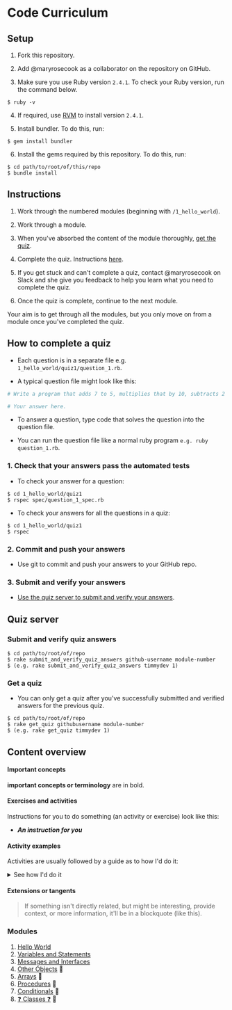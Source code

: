 # Code Curriculum

## Setup

1. Fork this repository.

2. Add @maryrosecook as a collaborator on the repository on GitHub.

3. Make sure you use Ruby version `2.4.1`.  To check your Ruby version, run the command below.

```
$ ruby -v
```

4. If required, use [RVM](https://rvm.io/) to install version `2.4.1`.

5. Install bundler.  To do this, run:

```
$ gem install bundler
```

6. Install the gems required by this repository. To do this, run:

```
$ cd path/to/root/of/this/repo
$ bundle install
```

## Instructions

1. Work through the numbered modules (beginning with `/1_hello_world`).

2. Work through a module.

3. When you've absorbed the content of the module thoroughly, [get the quiz](#get-a-quiz).

4. Complete the quiz.  Instructions [here](#completing-a-quiz).

5. If you get stuck and can't complete a quiz, contact @maryrosecook on Slack and she give you feedback to help you learn what you need to complete the quiz.

6. Once the quiz is complete, continue to the next module.

Your aim is to get through all the modules, but you only move on from a module once you've completed the quiz.

## How to complete a quiz

* Each question is in a separate file e.g. `1_hello_world/quiz1/question_1.rb`.

* A typical question file might look like this:

```ruby
# Write a program that adds 7 to 5, multiplies that by 10, subtracts 2 from all that, divides all that by 4, adds 1,000,000 to all that and `puts`es the result.

# Your answer here.
```

* To answer a question, type code that solves the question into the question file.

* You can run the question file like a normal ruby program `e.g. ruby question_1.rb`.

### 1. Check that your answers pass the automated tests

* To check your answer for a question:

```
$ cd 1_hello_world/quiz1
$ rspec spec/question_1_spec.rb
```

* To check your answers for all the questions in a quiz:

```
$ cd 1_hello_world/quiz1
$ rspec
```

### 2. Commit and push your answers

* Use git to commit and push your answers to your GitHub repo.

### 3. Submit and verify your answers

* [Use the quiz server to submit and verify your answers](#submit-and-verify-quiz-answers).

## Quiz server

### Submit and verify quiz answers

```
$ cd path/to/root/of/repo
$ rake submit_and_verify_quiz_answers github-username module-number
$ (e.g. rake submit_and_verify_quiz_answers timmydev 1)
```

### Get a quiz

* You can only get a quiz after you've successfully submitted and verified answers for the previous quiz.

```
$ cd path/to/root/of/repo
$ rake get_quiz githubusername module-number
$ (e.g. rake get_quiz timmydev 1)
```

## Content overview

#### Important concepts
**important concepts or terminology** are in bold.

#### Exercises and activities
Instructions for you to do something (an activity or exercise) look like this:

* _**An instruction for you**_

#### Activity examples
Activities are usually followed by a guide as to how I'd do it:

<details>
  <summary>See how I'd do it</summary>
  <p>

```
There's usually some code to execute in here. You can't generally copy-paste it though.
```
  </p>
</details>
<p></p>

#### Extensions or tangents

> If something isn't directly related, but might be interesting, provide context, or more information, it'll be in a blockquote (like this).

### Modules

1. [Hello World](./1_hello_world/README.md)
1. [Variables and Statements](./2_variables_and_statements/README.md)
1. [Messages and Interfaces](./3_messages_and_interfaces/README.md)
1. [Other Objects](./4_other_objects/README.md) :construction:
1. [Arrays](./5_arrays/README.md) :construction:
1. [Procedures](./6_procedures/README.md) :construction:
1. [Conditionals](./7_conditionals/README.md) :construction:
1. [:question: Classes :question:](./8_maybe_classes/README.md) :construction:
